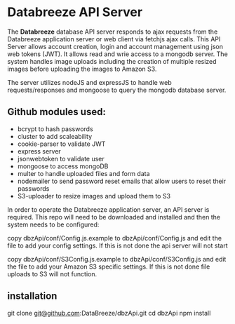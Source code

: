 # Databreeze API Server

The **Databreeze** database API server responds to ajax requests from the Databreeze application server or web client via fetchjs ajax calls. This API Server allows account creation, login and account management using json web tokens (JWT). It allows read and wrie access to a mongodb server. The system handles image uploads including the creation of multiple resized images before uploading the images to Amazon S3.

The server utilizes nodeJS and expressJS to handle web requests/responses and mongoose to query the mongodb database server.

## Github modules used:
* bcrypt to hash passwords
* cluster to add scaleability
* cookie-parser to validate JWT
* express server
* jsonwebtoken to validate user
* mongoose to access mongoDB
* multer to handle uploaded files and form data
* nodemailer to send password reset emails that allow users to reset their passwords
* S3-uploader to resize images and upload them to S3

In order to operate the Databreeze application server, an API server is required. This repo will need to be downloaded and installed and then the system needs to be configured:

copy dbzApi/conf/Config.js.example to dbzApi/conf/Config.js and edit the file to add your config settings. If this is not done the api server will not start

copy dbzApi/conf/S3Config.js.example to dbzApi/conf/S3Config.js and edit the file to add your Amazon S3 specific settings. If this is not done file uploads to S3 will not function.

## installation
git clone git@github.com:DataBreeze/dbzApi.git
cd dbzApi
npm install
